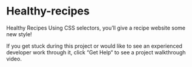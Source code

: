 # Healthy-recipes
Healthy Recipes
Using CSS selectors, you’ll give a recipe website some new style!

If you get stuck during this project or would like to see an experienced developer work through it, click “Get Help“ to see a project walkthrough video.

